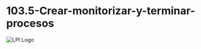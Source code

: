# 103.5-Crear-monitorizar-y-terminar-procesos
![LPI Logo](../../../wallpaper/diogenes_linux.png "Buscando al hombre nuevo")
